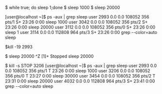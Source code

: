 $ while true; do sleep 1;done
$ sleep 1000
$ sleep 20000

[user@localhost ~]$ ps -aux | grep sleep
user       2993  0.0  0.0 108052   356 pts/1    S+   23:26   0:00 sleep 1000
user       3042  0.0  0.0 108052   356 pts/2    S+   23:26   0:00 sleep 20000
user       3112  0.0  0.0 108052   356 pts/0    S+   23:26   0:00 sleep 1
user       3114  0.0  0.0 112808   964 pts/3    S+   23:26   0:00 grep --color=auto sleep



$kill -19 2993

$ sleep 20000
^Z
[1]+  Stopped                 sleep 20000


$ kill -s STOP 3206
[user@localhost ~]$ ps -aux | grep sleep
user       2993  0.0  0.0 108052   356 pts/1    T    23:26   0:00 sleep 1000
user       3206  0.0  0.0 108052   356 pts/0    T    23:27   0:00 sleep 30000
user       3454  0.0  0.0 108052   356 pts/2    T    23:31   0:00 sleep 20000
user       4032  0.0  0.0 112808   964 pts/3    S+   23:41   0:00 grep --color=auto sleep
